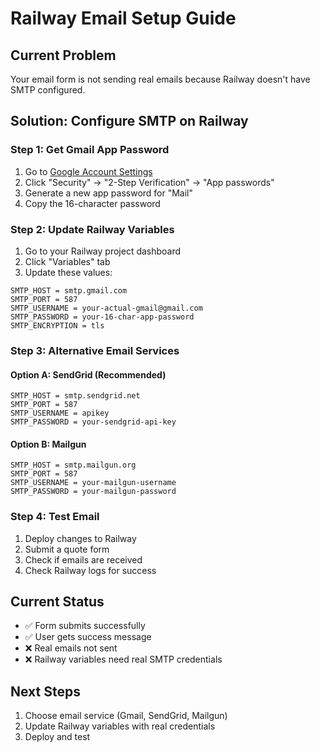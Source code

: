 # Railway Email Setup Guide

## Current Problem
Your email form is not sending real emails because Railway doesn't have SMTP configured.

## Solution: Configure SMTP on Railway

### Step 1: Get Gmail App Password
1. Go to [Google Account Settings](https://myaccount.google.com/)
2. Click "Security" → "2-Step Verification" → "App passwords"
3. Generate a new app password for "Mail"
4. Copy the 16-character password

### Step 2: Update Railway Variables
1. Go to your Railway project dashboard
2. Click "Variables" tab
3. Update these values:

```
SMTP_HOST = smtp.gmail.com
SMTP_PORT = 587
SMTP_USERNAME = your-actual-gmail@gmail.com
SMTP_PASSWORD = your-16-char-app-password
SMTP_ENCRYPTION = tls
```

### Step 3: Alternative Email Services

#### Option A: SendGrid (Recommended)
```
SMTP_HOST = smtp.sendgrid.net
SMTP_PORT = 587
SMTP_USERNAME = apikey
SMTP_PASSWORD = your-sendgrid-api-key
```

#### Option B: Mailgun
```
SMTP_HOST = smtp.mailgun.org
SMTP_PORT = 587
SMTP_USERNAME = your-mailgun-username
SMTP_PASSWORD = your-mailgun-password
```

### Step 4: Test Email
1. Deploy changes to Railway
2. Submit a quote form
3. Check if emails are received
4. Check Railway logs for success

## Current Status
- ✅ Form submits successfully
- ✅ User gets success message
- ❌ Real emails not sent
- ❌ Railway variables need real SMTP credentials

## Next Steps
1. Choose email service (Gmail, SendGrid, Mailgun)
2. Update Railway variables with real credentials
3. Deploy and test
